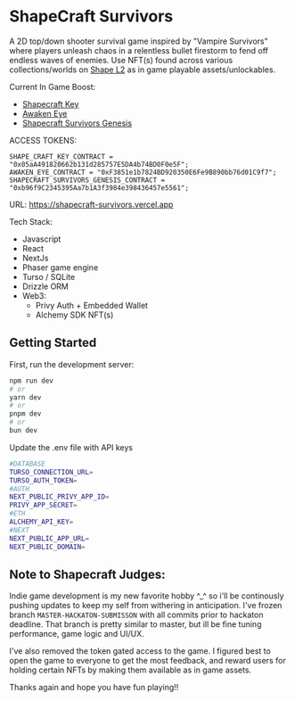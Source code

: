 # ShapeCraft Survivors

A 2D top/down shooter survival game inspired by "Vampire Survivors" where players unleash chaos in a relentless bullet firestorm to fend off endless waves of enemies. Use NFT(s) found across various collections/worlds on [Shape L2](https://shape.network/) as in game playable assets/unlockables.

Current In Game Boost:

- [Shapecraft Key](https://highlight.xyz/mint/shape:0x05aA491820662b131d285757E5DA4b74BD0F0e5F:31b18ae4b8b0b0be466ec33560d51935)
- [Awaken Eye](https://highlight.xyz/mint/shape:0xF3851e1b7824BD920350E6Fe9B890bb76d01C9f7)
- [Shapecraft Survivors Genesis](https://highlight.xyz/mint/shape:0xb96f9C2345395Aa7b1A3f3984e398436457e5561)

ACCESS TOKENS:

```
SHAPE_CRAFT_KEY_CONTRACT = "0x05aA491820662b131d285757E5DA4b74BD0F0e5F";
AWAKEN_EYE_CONTRACT = "0xF3851e1b7824BD920350E6Fe9B890bb76d01C9f7";
SHAPECRAFT_SURVIVORS_GENESIS_CONTRACT = "0xb96f9C2345395Aa7b1A3f3984e398436457e5561";
```

URL: https://shapecraft-survivors.vercel.app

Tech Stack:

- Javascript
- React
- NextJs
- Phaser game engine
- Turso / SQLite
- Drizzle ORM
- Web3:
  - Privy Auth + Embedded Wallet
  - Alchemy SDK NFT(s)

## Getting Started

First, run the development server:

```bash
npm run dev
# or
yarn dev
# or
pnpm dev
# or
bun dev
```

Update the .env file with API keys

```bash
#DATABASE
TURSO_CONNECTION_URL=
TURSO_AUTH_TOKEN=
#AUTH
NEXT_PUBLIC_PRIVY_APP_ID=
PRIVY_APP_SECRET=
#ETH
ALCHEMY_API_KEY=
#NEXT
NEXT_PUBLIC_APP_URL=
NEXT_PUBLIC_DOMAIN=
```

## Note to Shapecraft Judges:

Indie game development is my new favorite hobby ^\_^ so i'll be continously pushing updates to keep my self from withering in anticipation. I've frozen branch `MASTER-HACKATON-SUBMISSON` with all commits prior to hackaton deadline. That branch is pretty similar to master, but ill be fine tuning performance, game logic and UI/UX.

I've also removed the token gated access to the game. I figured best to open the game to everyone to get the most feedback, and reward users for holding certain NFTs by making them available as in game assets.

Thanks again and hope you have fun playing!!
